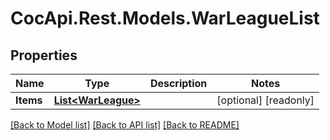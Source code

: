 # CocApi.Rest.Models.WarLeagueList

## Properties

Name | Type | Description | Notes
------------ | ------------- | ------------- | -------------
**Items** | [**List&lt;WarLeague&gt;**](WarLeague.md) |  | [optional] [readonly] 

[[Back to Model list]](../../README.md#documentation-for-models) [[Back to API list]](../../README.md#documentation-for-api-endpoints) [[Back to README]](../../README.md)

